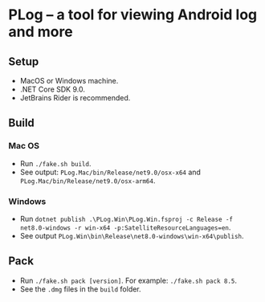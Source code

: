 PLog &ndash; a tool for viewing Android log and more
===

## Setup
* MacOS or Windows machine.
* .NET Core SDK 9.0.
* JetBrains Rider is recommended.

## Build
### Mac OS
* Run `./fake.sh build`.
* See output: `PLog.Mac/bin/Release/net9.0/osx-x64` and `PLog.Mac/bin/Release/net9.0/osx-arm64`.

### Windows
* Run `dotnet publish .\PLog.Win\PLog.Win.fsproj -c Release -f net8.0-windows -r win-x64 -p:SatelliteResourceLanguages=en`.
* See output `PLog.Win\bin\Release\net8.0-windows\win-x64\publish`.

## Pack
* Run `./fake.sh pack [version]`. For example: `./fake.sh pack 8.5`.
* See the `.dmg` files in the `build` folder.

